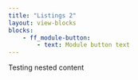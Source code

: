```yaml
---
title: "Listings 2"
layout: view-blocks
blocks: 
    - ff_module-button:
        - text: Module button text
---
```


Testing nested content
